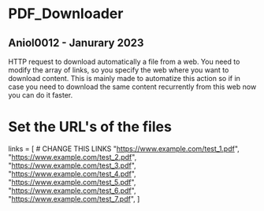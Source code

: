 # PDF_Downloader
## Aniol0012 - Janurary 2023
HTTP request to download automatically a file from a web. You need to modify the array of links, so you specify the web where you want to download content. This is mainly made to automatize this action so if in case you need to download the same content recurrently from this web now you can do it faster.

# Set the URL's of the files
links = [ # CHANGE THIS LINKS
    "https://www.example.com/test_1.pdf",
    "https://www.example.com/test_2.pdf",
    "https://www.example.com/test_3.pdf",
    "https://www.example.com/test_4.pdf",
    "https://www.example.com/test_5.pdf",
    "https://www.example.com/test_6.pdf",
    "https://www.example.com/test_7.pdf",
]
